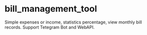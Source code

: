 # bill_management_tool
Simple expenses or income, statistics percentage, view monthly bill records. Support Tetegram Bot and WebAPI.
